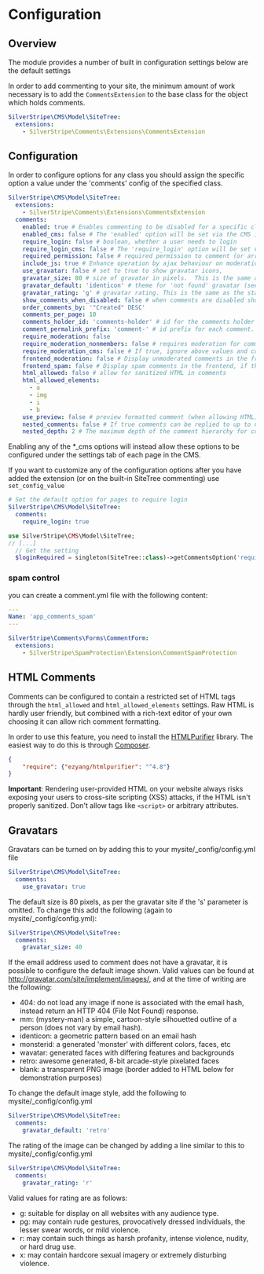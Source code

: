 # Configuration

## Overview

The module provides a number of built in configuration settings below are the
default settings

In order to add commenting to your site, the minimum amount of work necessary is to add the `CommentsExtension` to
the base class for the object which holds comments.

```yaml
SilverStripe\CMS\Model\SiteTree:
  extensions:
    - SilverStripe\Comments\Extensions\CommentsExtension
```

## Configuration

In order to configure options for any class you should assign the specific option a value under the 'comments'
config of the specified class.

```yaml
SilverStripe\CMS\Model\SiteTree:
  extensions:
    - SilverStripe\Comments\Extensions\CommentsExtension
  comments:
    enabled: true # Enables commenting to be disabled for a specific class (or subclass of a parent with commenting enabled)
    enabled_cms: false # The 'enabled' option will be set via the CMS instead of config
    require_login: false # boolean, whether a user needs to login
    require_login_cms: false # The 'require_login' option will be set via the CMS instead of config
    required_permission: false # required permission to comment (or array of permissions)
    include_js: true # Enhance operation by ajax behaviour on moderation links
    use_gravatar: false # set to true to show gravatar icons,
    gravatar_size: 80 # size of gravatar in pixels.  This is the same as the standard default
    gravatar_default: 'identicon' # theme for 'not found' gravatar (see http://gravatar.com/site/implement/images/)
    gravatar_rating: 'g' # gravatar rating. This is the same as the standard default
    show_comments_when_disabled: false # when comments are disabled should we show older comments (if available)
    order_comments_by: '"Created" DESC'
    comments_per_page: 10
    comments_holder_id: 'comments-holder' # id for the comments holder
    comment_permalink_prefix: 'comment-' # id prefix for each comment. If needed make this different
    require_moderation: false
    require_moderation_nonmembers: false # requires moderation for comments posted by non-members. 'require_moderation' overrides this if set.
    require_moderation_cms: false # If true, ignore above values and configure moderation requirements via the CMS only
    frontend_moderation: false # Display unmoderated comments in the frontend, if the user can moderate them.
    frontend_spam: false # Display spam comments in the frontend, if the user can moderate them.
    html_allowed: false # allow for sanitized HTML in comments
    html_allowed_elements:
      - a
      - img
      - i
      - b
    use_preview: false # preview formatted comment (when allowing HTML). Requires include_js=true
    nested_comments: false # If true comments can be replied to up to nested_depth levels
    nested_depth: 2 # The maximum depth of the comment hierarchy for comment reply purposes
```

Enabling any of the *_cms options will instead allow these options to be configured under the settings tab
of each page in the CMS.

If you want to customize any of the configuration options after you have added
the extension (or on the built-in SiteTree commenting) use `set_config_value`

```yaml
# Set the default option for pages to require login
SilverStripe\CMS\Model\SiteTree:
  comments:
    require_login: true
```


```php
use SilverStripe\CMS\Model\SiteTree;
// [...]
  // Get the setting
  $loginRequired = singleton(SiteTree::class)->getCommentsOption('require_login');
```
### spam control

you can create a comment.yml file with the following content:

```yml
---
Name: 'app_comments_spam'
---

SilverStripe\Comments\Forms\CommentForm:
  extensions:
    - SilverStripe\SpamProtection\Extension\CommentSpamProtection
```



## HTML Comments

Comments can be configured to contain a restricted set of HTML tags through the
`html_allowed` and `html_allowed_elements` settings. Raw HTML is hardly user
friendly, but combined with a rich-text editor of your own choosing it can
allow rich comment formatting.

In order to use this feature, you need to install the
[HTMLPurifier](http://htmlpurifier.org/) library. The easiest way to do this is
through [Composer](http://getcomposer.org).

```json
{
    "require": {"ezyang/htmlpurifier": "^4.8"}
}
```

**Important**: Rendering user-provided HTML on your website always risks
exposing your users to cross-site scripting (XSS) attacks, if the HTML isn't
properly sanitized. Don't allow tags like `<script>` or arbitrary attributes.

## Gravatars

Gravatars can be turned on by adding this to your mysite/_config/config.yml file

```yaml
SilverStripe\CMS\Model\SiteTree:
  comments:
    use_gravatar: true
````

The default size is 80 pixels, as per the gravatar site if the 's' parameter is
omitted. To change this add the following (again to mysite/_config/config.yml):

```yaml
SilverStripe\CMS\Model\SiteTree:
  comments:
    gravatar_size: 40
```

If the email address used to comment does not have a gravatar, it is possible
to configure the default image shown.  Valid values can be found at
http://gravatar.com/site/implement/images/, and at the time of writing are the
following:

* 404: do not load any image if none is associated with the email hash, instead
return an HTTP 404 (File Not Found) response.
* mm: (mystery-man) a simple, cartoon-style silhouetted outline of a person
(does not vary by email hash).
* identicon: a geometric pattern based on an email hash
* monsterid: a generated 'monster' with different colors, faces, etc
* wavatar: generated faces with differing features and backgrounds
* retro: awesome generated, 8-bit arcade-style pixelated faces
* blank: a transparent PNG image (border added to HTML below for demonstration
purposes)

To change the default image style, add the following to mysite/_config/config.yml

```yaml
SilverStripe\CMS\Model\SiteTree:
  comments:
    gravatar_default: 'retro'
```

The rating of the image can be changed by adding a line similar to this to
mysite/_config/config.yml

```yaml
SilverStripe\CMS\Model\SiteTree:
  comments:
    gravatar_rating: 'r'
```

Valid values for rating are as follows:

* g: suitable for display on all websites with any audience type.
* pg: may contain rude gestures, provocatively dressed individuals, the lesser
swear words, or mild violence.
* r: may contain such things as harsh profanity, intense violence, nudity, or
hard drug use.
* x: may contain hardcore sexual imagery or extremely disturbing violence.
